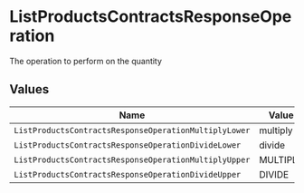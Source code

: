 # ListProductsContractsResponseOperation

The operation to perform on the quantity


## Values

| Name                                                  | Value                                                 |
| ----------------------------------------------------- | ----------------------------------------------------- |
| `ListProductsContractsResponseOperationMultiplyLower` | multiply                                              |
| `ListProductsContractsResponseOperationDivideLower`   | divide                                                |
| `ListProductsContractsResponseOperationMultiplyUpper` | MULTIPLY                                              |
| `ListProductsContractsResponseOperationDivideUpper`   | DIVIDE                                                |